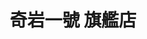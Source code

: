 ---
title: "奇岩一號 旗艦店"
description: "奇岩一號 旗艦店"
layout: shop
keywords:
  - 美食競賽
  - 台灣美食
  - 美食精選
datePublished: "2025-06-30"
dateModified: "2025-07-07"
city: "台北市"
district: "中山區"
address: "10491台北市中山區樂群二路199號2F"
phone: "0285011380"
geo: "25.080432769007963, 121.55929949397489"
google_map: "https://maps.app.goo.gl/jccDUF4iJAWjrkDG8"
footinder: "https://footinder.com.tw/%E5%8F%B0%E5%8C%97%E5%B8%82%E4%B8%AD%E5%B1%B1%E5%8D%80/9000/"
official: "https://www.taipeimarriott.com.tw/websev?cat=page&id=102"
award:
  - name: "500盤"
    year: "2024"
    entries:
      - dishes:
          - "豌豆花膠肚條湯"

---